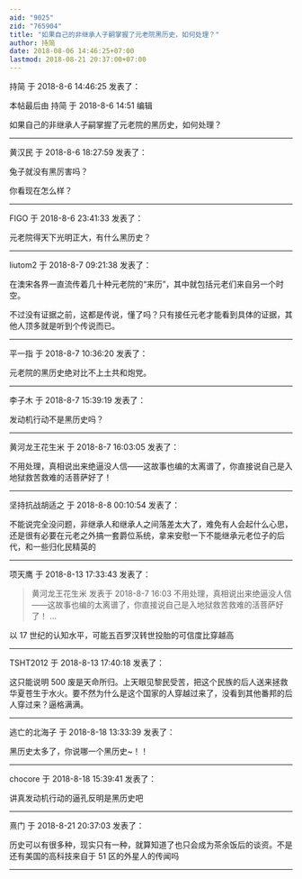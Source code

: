 ```yaml
---
aid: "9025"
zid: "765904"
title: "如果自己的非继承人子嗣掌握了元老院黑历史，如何处理？"
author: 持简
date: 2018-08-06 14:46:25+07:00
lastmod: 2018-08-21 20:37:00+07:00
---
```


持简 于 2018-8-6 14:46:25 发表了：

本帖最后由 持简 于 2018-8-6 14:51 编辑

如果自己的非继承人子嗣掌握了元老院的黑历史，如何处理？

---

黄汉民 于 2018-8-6 18:27:59 发表了：

兔子就没有黑厉害吗？

你看现在怎么样？

---

FIGO 于 2018-8-6 23:41:33 发表了：

元老院得天下光明正大，有什么黑历史？

---

liutom2 于 2018-8-7 09:21:38 发表了：

在澳宋各界一直流传着几十种元老院的“来历”，其中就包括元老们来自另一个时空。

不过没有证据之前，这都是传说，懂了吗？只有接任元老才能看到具体的证据，其他人顶多就是听到个传说而已。

---

平一指 于 2018-8-7 10:36:20 发表了：

元老院的黑历史绝对比不上土共和炮党。

---

李子木 于 2018-8-7 15:39:19 发表了：

发动机行动不是黑历史吗？

---

黄河龙王花生米 于 2018-8-7 16:03:05 发表了：

不用处理，真相说出来绝逼没人信——这故事也编的太离谱了，你直接说自己是入地狱救苦救难的活菩萨好了！

---

坚持抗战胡适之 于 2018-8-8 00:10:54 发表了：

不能说完全没问题，非继承人和继承人之间落差太大了，难免有人会起什么心思，还是很有必要在元老之外搞一套爵位系统，拿来安慰一下不能继承元老位子的后代，和一些归化民精英的

---

项天鹰 于 2018-8-13 17:33:43 发表了：

> 黄河龙王花生米 发表于 2018-8-7 16:03 不用处理，真相说出来绝逼没人信——这故事也编的太离谱了，你直接说自己是入地狱救苦救难的活菩萨好了！ ...

以 17 世纪的认知水平，可能五百罗汉转世投胎的可信度比穿越高

---

TSHT2012 于 2018-8-13 17:40:18 发表了：

这只能说明 500 废是天命所归。上天眼见黎民受苦，把这个民族的后人送来拯救华夏苍生于水火。要不然为什么是这个国家的人穿越过来了，没看到其他番邦的后人穿过来？逼格满满。

---

逃亡的北海子 于 2018-8-18 13:33:39 发表了：

黑历史太多了，你说哪一个黑历史~！！

---

chocore 于 2018-8-18 15:39:41 发表了：

讲真发动机行动的逼孔反明是黑历史吧

---

熹门 于 2018-8-21 20:37:03 发表了：

历史可以有很多种，现实只有一种，就算知道了也只会成为茶余饭后的谈资。不是还有美国的高科技来自于 51 区的外星人的传闻吗

---
